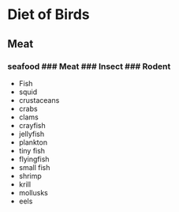 # Diet of Birds

## Meat

### seafood     ### Meat        ### Insect      ### Rodent

* Fish
* squid 
* crustaceans
* crabs
* clams
* crayfish
* jellyfish
* plankton 
* tiny fish
* flyingfish
* small fish
* shrimp
* krill
* mollusks
* eels
